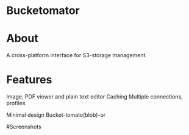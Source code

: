 # Bucketomator

# About
A cross-platform interface for S3-storage management.

# Features
Image, PDF viewer and plain text editor
Caching
Multiple connections, profiles

Minimal design
Bucket-tomato(blob)-or

#Screenshots